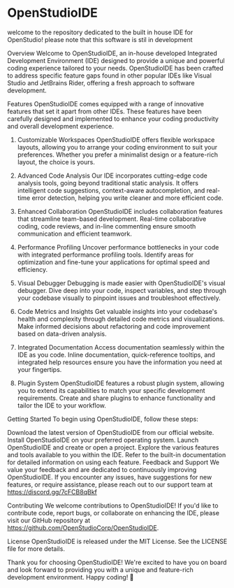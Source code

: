 # OpenStudioIDE
welcome to the repository dedicated to the built in house IDE for OpenStudio!
please note that this software is stil in development

Overview
Welcome to OpenStudioIDE, an in-house developed Integrated Development Environment (IDE) designed to provide a unique and powerful coding experience tailored to your needs. OpenStudioIDE has been crafted to address specific feature gaps found in other popular IDEs like Visual Studio and JetBrains Rider, offering a fresh approach to software development.

Features
OpenStudioIDE comes equipped with a range of innovative features that set it apart from other IDEs. These features have been carefully designed and implemented to enhance your coding productivity and overall development experience.

1. Customizable Workspaces
OpenStudioIDE offers flexible workspace layouts, allowing you to arrange your coding environment to suit your preferences. Whether you prefer a minimalist design or a feature-rich layout, the choice is yours.

2. Advanced Code Analysis
Our IDE incorporates cutting-edge code analysis tools, going beyond traditional static analysis. It offers intelligent code suggestions, context-aware autocompletion, and real-time error detection, helping you write cleaner and more efficient code.

3. Enhanced Collaboration
OpenStudioIDE includes collaboration features that streamline team-based development. Real-time collaborative coding, code reviews, and in-line commenting ensure smooth communication and efficient teamwork.

4. Performance Profiling
Uncover performance bottlenecks in your code with integrated performance profiling tools. Identify areas for optimization and fine-tune your applications for optimal speed and efficiency.

5. Visual Debugger
Debugging is made easier with OpenStudioIDE's visual debugger. Dive deep into your code, inspect variables, and step through your codebase visually to pinpoint issues and troubleshoot effectively.

6. Code Metrics and Insights
Get valuable insights into your codebase's health and complexity through detailed code metrics and visualizations. Make informed decisions about refactoring and code improvement based on data-driven analysis.

7. Integrated Documentation
Access documentation seamlessly within the IDE as you code. Inline documentation, quick-reference tooltips, and integrated help resources ensure you have the information you need at your fingertips.

8. Plugin System
OpenStudioIDE features a robust plugin system, allowing you to extend its capabilities to match your specific development requirements. Create and share plugins to enhance functionality and tailor the IDE to your workflow.

Getting Started
To begin using OpenStudioIDE, follow these steps:

Download the latest version of OpenStudioIDE from our official website.
Install OpenStudioIDE on your preferred operating system.
Launch OpenStudioIDE and create or open a project.
Explore the various features and tools available to you within the IDE.
Refer to the built-in documentation for detailed information on using each feature.
Feedback and Support
We value your feedback and are dedicated to continuously improving OpenStudioIDE. If you encounter any issues, have suggestions for new features, or require assistance, please reach out to our support team at https://discord.gg/7cFCB8qBkf 

Contributing
We welcome contributions to OpenStudioIDE! If you'd like to contribute code, report bugs, or collaborate on enhancing the IDE, please visit our GitHub repository at https://github.com/OpenStudioCorp/OpenStudioIDE.

License
OpenStudioIDE is released under the MIT License. See the LICENSE file for more details.

Thank you for choosing OpenStudioIDE! We're excited to have you on board and look forward to providing you with a unique and feature-rich development environment. Happy coding! 🚀
